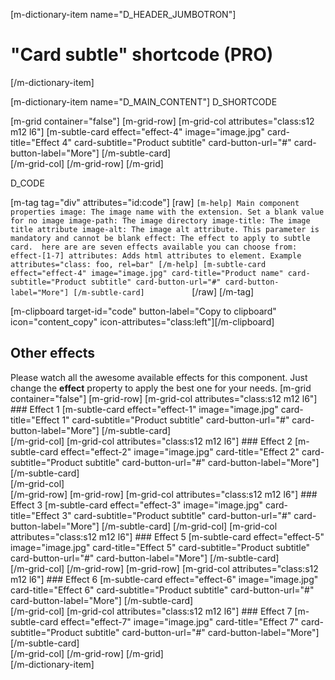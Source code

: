[m-dictionary-item name="D_HEADER_JUMBOTRON"]
  # "Card subtle" shortcode (PRO)
[/m-dictionary-item]

[m-dictionary-item name="D_MAIN_CONTENT"]
  D_SHORTCODE

  [m-grid container="false"]
    [m-grid-row]
      [m-grid-col attributes="class:s12 m12 l6"]
        [m-subtle-card effect="effect-4" image="image.jpg" card-title="Effect 4" card-subtitle="Product subtitle" card-button-url="#" card-button-label="More"]
        [/m-subtle-card]               
      [/m-grid-col]
    [/m-grid-row]
  [/m-grid]  

  D_CODE

  [m-tag tag="div" attributes="id:code"]
    [raw]
    ```
    [m-help]
      Main component properties
      image: The image name with the extension. Set a blank value for no image
      image-path: The image directory
      image-title: The image title attribute
      image-alt: The image alt attribute. This parameter is mandatory and cannot be blank
      effect: The effect to apply to subtle card.  here are are seven effects available you can choose from: effect-[1-7]
      attributes: Adds html attributes to element. Example attributes="class: foo, rel=bar"
    [/m-help]
    [m-subtle-card effect="effect-4" image="image.jpg" card-title="Product name" card-subtitle="Product subtitle" card-button-url="#" card-button-label="More"]
    [/m-subtle-card]          
    ```
    [/raw]
  [/m-tag]  

  [m-clipboard target-id="code" button-label="Copy to clipboard" icon="content_copy" icon-attributes="class:left"][/m-clipboard]

  ## Other effects
  Please watch all the awesome available effects for this component. Just change the **effect** property to apply the best one for your needs.
  [m-grid container="false"]
    [m-grid-row]
      [m-grid-col attributes="class:s12 m12 l6"]
        ### Effect 1
        [m-subtle-card effect="effect-1" image="image.jpg" card-title="Effect 1" card-subtitle="Product subtitle" card-button-url="#" card-button-label="More"]
        [/m-subtle-card]                  
      [/m-grid-col]
      [m-grid-col attributes="class:s12 m12 l6"]
        ### Effect 2
        [m-subtle-card effect="effect-2" image="image.jpg" card-title="Effect 2" card-subtitle="Product subtitle" card-button-url="#" card-button-label="More"]
        [/m-subtle-card]                
      [/m-grid-col]      
    [/m-grid-row]
    [m-grid-row]
      [m-grid-col attributes="class:s12 m12 l6"]
        ### Effect 3
        [m-subtle-card effect="effect-3" image="image.jpg" card-title="Effect 3" card-subtitle="Product subtitle" card-button-url="#" card-button-label="More"]
        [/m-subtle-card]
      [/m-grid-col]
      [m-grid-col attributes="class:s12 m12 l6"]
        ### Effect 5
        [m-subtle-card effect="effect-5" image="image.jpg" card-title="Effect 5" card-subtitle="Product subtitle" card-button-url="#" card-button-label="More"]
        [/m-subtle-card]                  
      [/m-grid-col]
    [/m-grid-row]
    [m-grid-row]
      [m-grid-col attributes="class:s12 m12 l6"]
        ### Effect 6
        [m-subtle-card effect="effect-6" image="image.jpg" card-title="Effect 6" card-subtitle="Product subtitle" card-button-url="#" card-button-label="More"]
        [/m-subtle-card]                  
      [/m-grid-col]
      [m-grid-col attributes="class:s12 m12 l6"]
        ### Effect 7
        [m-subtle-card effect="effect-7" image="image.jpg" card-title="Effect 7" card-subtitle="Product subtitle" card-button-url="#" card-button-label="More"]
        [/m-subtle-card]                
      [/m-grid-col]
    [/m-grid-row]
  [/m-grid]  
[/m-dictionary-item]
